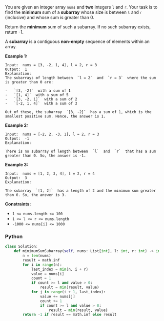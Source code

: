 You are given an integer array  `nums`  and  **two**  integers  `l`  and  `r`. Your task is to find the  **minimum**
sum of a  **subarray**  whose size is between  `l`  and  `r`  (inclusive) and whose sum is greater than 0.

Return the  **minimum**  sum of such a subarray. If no such subarray exists, return -1.

A  **subarray**  is a contiguous  **non-empty**  sequence of elements within an array.

**Example 1:**

```
Input:  nums = [3, -2, 1, 4], l = 2, r = 3
Output:  1
Explanation:
The subarrays of length between  `l = 2`  and  `r = 3`  where the sum is greater than 0 are:

-   `[3, -2]`  with a sum of 1
-   `[1, 4]`  with a sum of 5
-   `[3, -2, 1]`  with a sum of 2
-   `[-2, 1, 4]`  with a sum of 3

Out of these, the subarray  `[3, -2]`  has a sum of 1, which is the smallest positive sum. Hence, the answer is 1.
```

**Example 2:**

```
Input:  nums = [-2, 2, -3, 1], l = 2, r = 3
Output:  -1
Explanation:

There is no subarray of length between  `l`  and  `r`  that has a sum greater than 0. So, the answer is -1.
```

**Example 3:**

```
Input:  nums = [1, 2, 3, 4], l = 2, r = 4
Output:  3
Explanation:

The subarray  `[1, 2]`  has a length of 2 and the minimum sum greater than 0. So, the answer is 3.
```

**Constraints:**

- `1 <= nums.length <= 100`
- `1 <= l <= r <= nums.length`
- `-1000 <= nums[i] <= 1000`

### Python

```py
class Solution:
    def minimumSumSubarray(self, nums: List[int], l: int, r: int) -> int:
        n = len(nums)
        result = math.inf
        for i in range(n):
            last_index = min(n, i + r)
            value = nums[i]
            count = 1
            if count >= l and value > 0:
                result = min(result, value)
            for j in range(i + 1, last_index):
                value += nums[j]
                count += 1
                if count >= l and value > 0:
                    result = min(result, value)
        return -1 if result == math.inf else result
```
